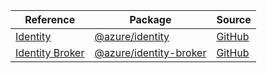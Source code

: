 | Reference | Package | Source |
|---|---|---|
|[Identity](identity-readme.md)|[@azure/identity](https://www.npmjs.com/package/@azure/identity)|[GitHub](https://github.com/Azure/azure-sdk-for-js/blob/main/sdk/identity/identity)|
|[Identity Broker](identity-broker-readme.md)|[@azure/identity-broker](https://www.npmjs.com/package/@azure/identity-broker)|[GitHub](https://github.com/Azure/azure-sdk-for-js/blob/main/sdk/identity/identity-broker)|
